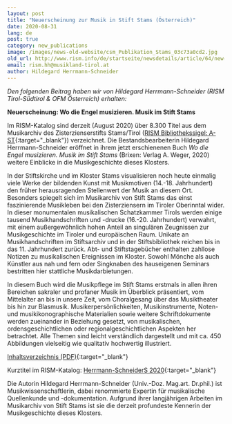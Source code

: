 ```yaml
---
layout: post
title: "Neuerscheinung zur Musik in Stift Stams (Österreich)"
date: 2020-08-31
lang: de
post: true
category: new_publications
image: /images/news-old-website/csm_Publikation_Stams_03c73a0cd2.jpg
old_url: http://www.rism.info/de/startseite/newsdetails/article/64/new-book-about-music-in-stams-abbey-austria.html?tx_ttnews[year]=2020&tx_ttnews[month]=07&cHash=2f5c26acdc45d1410b9efd68983a05ad
email: rism.hh@musikland-tirol.at
author: Hildegard Herrmann-Schneider
---
```



_Den folgenden Beitrag haben wir von Hildegard Herrmann-Schneider (RISM Tirol-Südtirol & OFM Österreich) erhalten:_

**Neuerscheinung: Wo die Engel musizieren. Musik im Stift Stams**

Im RISM-Katalog sind derzeit (August 2020) über 8.300 Titel aus dem Musikarchiv des Zisterzienserstifts Stams/Tirol ([RISM Bibliothekssigel: A-ST](https://opac.rism.info/search?View=rism&siglum=A-ST){:target="_blank"}) verzeichnet. Die Bestandsbearbeiterin Hildegard Herrmann-Schneider eröffnet in ihrem jetzt erschienenen Buch _Wo die Engel musizieren. Musik im Stift Stams_ (Brixen: Verlag A. Weger, 2020) weitere Einblicke in die Musikgeschichte dieses Klosters.

In der Stiftskirche und im Kloster Stams visualisieren noch heute einmalig viele Werke der bildenden Kunst mit Musikmotiven (14.-18. Jahrhundert) den früher herausragenden Stellenwert der Musik an diesem Ort. Besonders spiegelt sich im Musikarchiv von Stift Stams das einst faszinierende Musikleben bei den Zisterziensern im Tiroler Oberinntal wider. In dieser monumentalen musikalischen Schatzkammer Tirols werden einige tausend Musikhandschriften und -drucke (16.-20. Jahrhundert) verwahrt, mit einem außergewöhnlich hohen Anteil an singulären Zeugnissen zur Musikgeschichte im Tiroler und europäischen Raum. Unikate an Musikhandschriften im Stiftsarchiv und in der Stiftsbibliothek reichen bis in das 11. Jahrhundert zurück. Abt- und Stiftstagebücher enthalten zahllose Notizen zu musikalischen Ereignissen im Kloster. Sowohl Mönche als auch Künstler aus nah und fern oder Singknaben des hauseigenen Seminars bestritten hier stattliche Musikdarbietungen.

In diesem Buch wird die Musikpflege im Stift Stams erstmals in allen ihren Bereichen sakraler und profaner Musik im Überblick präsentiert, vom Mittelalter an bis in unsere Zeit, vom Choralgesang über das Musiktheater bis hin zur Blasmusik. Musikerpersönlichkeiten, Musikinstrumente, Noten- und musikikonographische Materialien sowie weitere Schriftdokumente werden zueinander in Beziehung gesetzt, von musikalischen, ordensgeschichtlichen oder regionalgeschichtlichen Aspekten her betrachtet. Alle Themen sind leicht verständlich dargestellt und mit ca. 450 Abbildungen vielseitig wie qualitativ hochwertig illustriert.

[Inhaltsverzeichnis (PDF)](http://rism.info/?file:4404){:target="_blank"}

Kurztitel im RISM-Katalog: [Herrmann-SchneiderS 2020](https://opac.rism.info/search?View=rism&q=Herrmann-SchneiderS+2020){:target="_blank"}

Die Autorin Hildegard Herrmann-Schneider (Univ.-Doz. Mag.art. Dr.phil.) ist Musikwissenschaftlerin, dabei renommierte Expertin für musikalische Quellenkunde und -dokumentation. Aufgrund ihrer langjährigen Arbeiten im Musikarchiv von Stift Stams ist sie die derzeit profundeste Kennerin der Musikgeschichte dieses Klosters.



